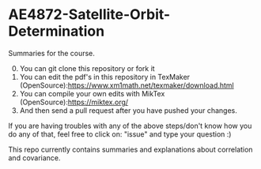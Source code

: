 # AE4872-Satellite-Orbit-Determination
Summaries for the course.

0. You can git clone this repository or fork it
1. You can edit the pdf's in this repository in TexMaker (OpenSource):https://www.xm1math.net/texmaker/download.html
2. You can compile your own edits with MikTex (OpenSource):https://miktex.org/
3. And then send a pull request after you have pushed your changes. 

If you are having troubles with any of the above steps/don't know how you do any of that, feel free to click on: "issue" and type your question :)

This repo currently contains summaries and explanations about correlation and covariance.

